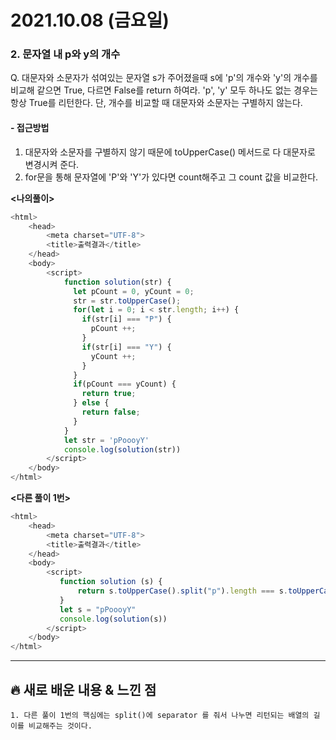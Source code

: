 # 2021.10.08 (금요일)
### **2. 문자열 내 p와 y의 개수**

Q. 대문자와 소문자가 섞여있는 문자열 s가 주어졌을때 s에 'p'의 개수와 'y'의 개수를 비교해 같으면 True,
   다르면 False를 return 하여라. 'p', 'y' 모두 하나도 없는 경우는 항상 True를 리턴한다.
   단, 개수를 비교할 때 대문자와 소문자는 구별하지 않는다.



#### -  접근방법

1. 대문자와 소문자를 구별하지 않기 때문에 toUpperCase() 메서드로 다 대문자로 변경시켜 준다. 
2. for문을 통해 문자열에 'P'와 'Y'가 있다면 count해주고 그 count 값을 비교한다.


**<나의풀이>**
```javascript
<html>
    <head>
        <meta charset="UTF-8">
        <title>출력결과</title>
    </head>
    <body>
        <script>
            function solution(str) {
              let pCount = 0, yCount = 0;
              str = str.toUpperCase();
              for(let i = 0; i < str.length; i++) {
                if(str[i] === "P") {
                  pCount ++;
                }
                if(str[i] === "Y") {
                  yCount ++;
                }
              }
              if(pCount === yCount) {
                return true;
              } else {
                return false;
              }
            }
            let str = 'pPoooyY'
            console.log(solution(str))
        </script>
    </body>
</html>
```

**<다른 풀이 1번>**
```javascript
<html>
    <head>
        <meta charset="UTF-8">
        <title>출력결과</title>
    </head>
    <body>
        <script>
           function solution (s) {
               return s.toUpperCase().split("p").length === s.toUpperCase().split("Y").length;
           }
           let s = "pPoooyY"
           console.log(solution(s))
        </script>
    </body>
</html>
```



---
##  **🔥 새로 배운 내용 & 느낀 점**

    1. 다른 풀이 1번의 핵심에는 split()에 separator 를 줘서 나누면 리턴되는 배열의 길이를 비교해주는 것이다.
    